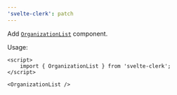 ```yaml
---
'svelte-clerk': patch
---
```


Add [`OrganizationList`](https://clerk.com/docs/components/organization/organization-list) component.

Usage:

```svelte
<script>
	import { OrganizationList } from 'svelte-clerk';
</script>

<OrganizationList />
```
